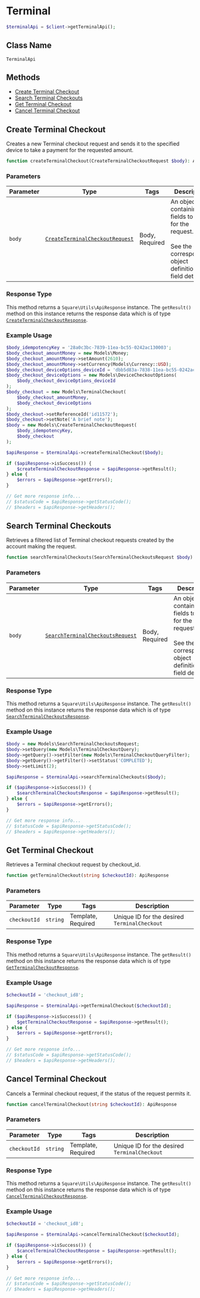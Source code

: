 # Terminal

```php
$terminalApi = $client->getTerminalApi();
```

## Class Name

`TerminalApi`

## Methods

* [Create Terminal Checkout](/doc/terminal.md#create-terminal-checkout)
* [Search Terminal Checkouts](/doc/terminal.md#search-terminal-checkouts)
* [Get Terminal Checkout](/doc/terminal.md#get-terminal-checkout)
* [Cancel Terminal Checkout](/doc/terminal.md#cancel-terminal-checkout)

## Create Terminal Checkout

Creates a new Terminal checkout request and sends it to the specified device to take a payment for the requested amount.

```php
function createTerminalCheckout(CreateTerminalCheckoutRequest $body): ApiResponse
```

### Parameters

| Parameter | Type | Tags | Description |
|  --- | --- | --- | --- |
| `body` | [`CreateTerminalCheckoutRequest`](/doc/models/create-terminal-checkout-request.md) | Body, Required | An object containing the fields to POST for the request.<br><br>See the corresponding object definition for field details. |

### Response Type

This method returns a `Square\Utils\ApiResponse` instance. The `getResult()` method on this instance returns the response data which is of type [`CreateTerminalCheckoutResponse`](/doc/models/create-terminal-checkout-response.md).

### Example Usage

```php
$body_idempotencyKey = '28a0c3bc-7839-11ea-bc55-0242ac130003';
$body_checkout_amountMoney = new Models\Money;
$body_checkout_amountMoney->setAmount(2610);
$body_checkout_amountMoney->setCurrency(Models\Currency::USD);
$body_checkout_deviceOptions_deviceId = 'dbb5d83a-7838-11ea-bc55-0242ac130003';
$body_checkout_deviceOptions = new Models\DeviceCheckoutOptions(
    $body_checkout_deviceOptions_deviceId
);
$body_checkout = new Models\TerminalCheckout(
    $body_checkout_amountMoney,
    $body_checkout_deviceOptions
);
$body_checkout->setReferenceId('id11572');
$body_checkout->setNote('A brief note');
$body = new Models\CreateTerminalCheckoutRequest(
    $body_idempotencyKey,
    $body_checkout
);

$apiResponse = $terminalApi->createTerminalCheckout($body);

if ($apiResponse->isSuccess()) {
    $createTerminalCheckoutResponse = $apiResponse->getResult();
} else {
    $errors = $apiResponse->getErrors();
}

// Get more response info...
// $statusCode = $apiResponse->getStatusCode();
// $headers = $apiResponse->getHeaders();
```

## Search Terminal Checkouts

Retrieves a filtered list of Terminal checkout requests created by the account making the request.

```php
function searchTerminalCheckouts(SearchTerminalCheckoutsRequest $body): ApiResponse
```

### Parameters

| Parameter | Type | Tags | Description |
|  --- | --- | --- | --- |
| `body` | [`SearchTerminalCheckoutsRequest`](/doc/models/search-terminal-checkouts-request.md) | Body, Required | An object containing the fields to POST for the request.<br><br>See the corresponding object definition for field details. |

### Response Type

This method returns a `Square\Utils\ApiResponse` instance. The `getResult()` method on this instance returns the response data which is of type [`SearchTerminalCheckoutsResponse`](/doc/models/search-terminal-checkouts-response.md).

### Example Usage

```php
$body = new Models\SearchTerminalCheckoutsRequest;
$body->setQuery(new Models\TerminalCheckoutQuery);
$body->getQuery()->setFilter(new Models\TerminalCheckoutQueryFilter);
$body->getQuery()->getFilter()->setStatus('COMPLETED');
$body->setLimit(2);

$apiResponse = $terminalApi->searchTerminalCheckouts($body);

if ($apiResponse->isSuccess()) {
    $searchTerminalCheckoutsResponse = $apiResponse->getResult();
} else {
    $errors = $apiResponse->getErrors();
}

// Get more response info...
// $statusCode = $apiResponse->getStatusCode();
// $headers = $apiResponse->getHeaders();
```

## Get Terminal Checkout

Retrieves a Terminal checkout request by checkout_id.

```php
function getTerminalCheckout(string $checkoutId): ApiResponse
```

### Parameters

| Parameter | Type | Tags | Description |
|  --- | --- | --- | --- |
| `checkoutId` | `string` | Template, Required | Unique ID for the desired `TerminalCheckout` |

### Response Type

This method returns a `Square\Utils\ApiResponse` instance. The `getResult()` method on this instance returns the response data which is of type [`GetTerminalCheckoutResponse`](/doc/models/get-terminal-checkout-response.md).

### Example Usage

```php
$checkoutId = 'checkout_id8';

$apiResponse = $terminalApi->getTerminalCheckout($checkoutId);

if ($apiResponse->isSuccess()) {
    $getTerminalCheckoutResponse = $apiResponse->getResult();
} else {
    $errors = $apiResponse->getErrors();
}

// Get more response info...
// $statusCode = $apiResponse->getStatusCode();
// $headers = $apiResponse->getHeaders();
```

## Cancel Terminal Checkout

Cancels a Terminal checkout request, if the status of the request permits it.

```php
function cancelTerminalCheckout(string $checkoutId): ApiResponse
```

### Parameters

| Parameter | Type | Tags | Description |
|  --- | --- | --- | --- |
| `checkoutId` | `string` | Template, Required | Unique ID for the desired `TerminalCheckout` |

### Response Type

This method returns a `Square\Utils\ApiResponse` instance. The `getResult()` method on this instance returns the response data which is of type [`CancelTerminalCheckoutResponse`](/doc/models/cancel-terminal-checkout-response.md).

### Example Usage

```php
$checkoutId = 'checkout_id8';

$apiResponse = $terminalApi->cancelTerminalCheckout($checkoutId);

if ($apiResponse->isSuccess()) {
    $cancelTerminalCheckoutResponse = $apiResponse->getResult();
} else {
    $errors = $apiResponse->getErrors();
}

// Get more response info...
// $statusCode = $apiResponse->getStatusCode();
// $headers = $apiResponse->getHeaders();
```

